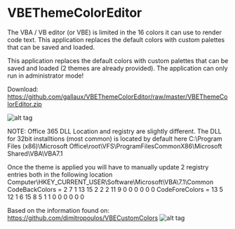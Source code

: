 # VBEThemeColorEditor
The VBA / VB editor (or VBE) is limited in the 16 colors it can use to render code text. This application replaces the default colors with custom palettes that can be saved and loaded.

This application replaces the default colors with custom palettes that can be saved and loaded (2 themes are already provided).
The application can only run in administrator mode!

Download: https://github.com/gallaux/VBEThemeColorEditor/raw/master/VBEThemeColorEditor.zip

![alt tag](https://github.com/gallaux/VBEThemeColorEditor/blob/master/ThemeEditor.png?raw=true)

NOTE: Office 365 DLL Location and registry are slightly different.
The DLL for 32bit installtions (most common) is located by default here
C:\Program Files (x86)\Microsoft Office\root\VFS\ProgramFilesCommonX86\Microsoft Shared\VBA\VBA7.1

Once the theme is applied you will have to manually update 2 registry entries both in the following location
Computer\HKEY_CURRENT_USER\Software\Microsoft\VBA\7.1\Common
CodeBackColors =  2 7 1 13 15 2 2 2 11 9 0 0 0 0 0 0
CodeForeColors = 13 5 12 1 6 15 8 5 1 1 0 0 0 0 0 0

Based on the information found on: https://github.com/dimitropoulos/VBECustomColors
![alt tag](https://github.com/gallaux/VBEThemeColorEditor/blob/master/ExampleColors.png?raw=true)
